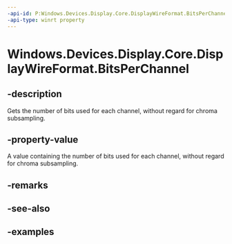 ```yaml
---
-api-id: P:Windows.Devices.Display.Core.DisplayWireFormat.BitsPerChannel
-api-type: winrt property
---
```


<!-- Property syntax.
public int BitsPerChannel { get; }
-->

# Windows.Devices.Display.Core.DisplayWireFormat.BitsPerChannel

## -description
Gets the number of bits used for each channel, without regard for chroma subsampling.

## -property-value
A value containing the number of bits used for each channel, without regard for chroma subsampling.

## -remarks

## -see-also

## -examples
